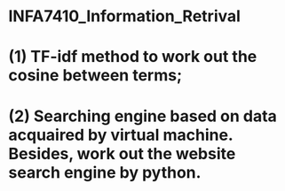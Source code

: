 # INFA7410_Information_Retrival
# (1) TF-idf method to work out the cosine between terms;
# (2) Searching engine based on data acquaired by virtual machine. Besides, work out the website search engine by python.
